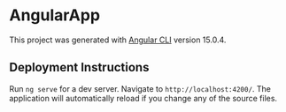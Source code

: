 # AngularApp

This project was generated with [Angular CLI](https://github.com/angular/angular-cli) version 15.0.4.

## Deployment Instructions

Run `ng serve` for a dev server. Navigate to `http://localhost:4200/`. The application will automatically reload if you change any of the source files.

